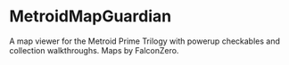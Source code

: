 # MetroidMapGuardian
A map viewer for the Metroid Prime Trilogy with powerup checkables and collection walkthroughs. Maps by FalconZero.
